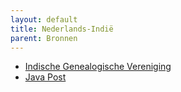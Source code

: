 ```yaml
---
layout: default
title: Nederlands-Indië
parent: Bronnen
---
```


* [Indische Genealogische Vereniging](https://www.igv.nl)
* [Java Post](https://javapost.nl)